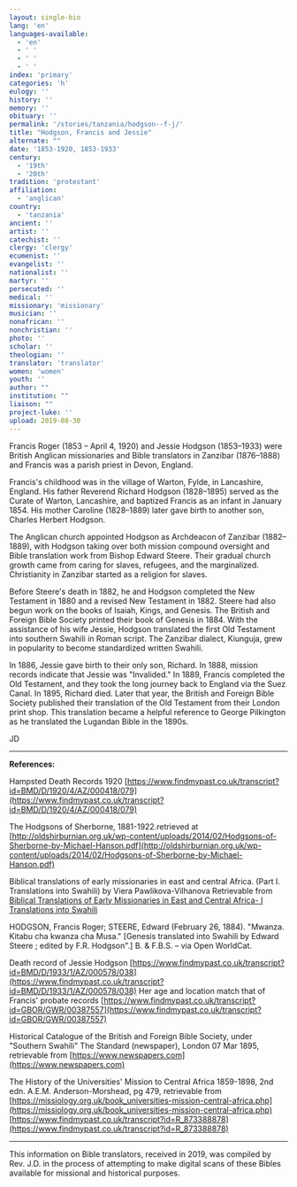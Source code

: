 ```yaml
---
layout: single-bio
lang: 'en'
languages-available:
  - 'en'
  - ' '
  - ' '
  - ' '
index: 'primary'
categories: 'h'
eulogy: ''
history: ''
memory: ''
obituary: ''
permalink: '/stories/tanzania/hodgson--f-j/'
title: "Hodgson, Francis and Jessie"
alternate: ""
date: '1853-1920, 1853-1933'
century:
  - '19th'
  - '20th'
tradition: 'protestant'
affiliation:
  - 'anglican'
country:
  - 'tanzania'
ancient: ''
artist: ''
catechist: ''
clergy: 'clergy'
ecumenist: ''
evangelist: ''
nationalist: ''
martyr: ''
persecuted: ''
medical: ''
missionary: 'missionary'
musician: ''
nonafrican: ''
nonchristian: ''
photo: ''
scholar: ''
theologian: ''
translator: 'translator'
women: 'women'
youth: ''
author: ""
institution: ""
liaison: ""
project-luke: ''
upload: 2019-08-30
---
```


Francis Roger (1853 – April 4, 1920) and Jessie Hodgson (1853–1933) were British Anglican missionaries and Bible translators in Zanzibar (1876–1888) and Francis was a parish priest in Devon, England.

Francis's childhood was in the village of Warton, Fylde, in Lancashire, England. His father Reverend Richard Hodgson (1828–1895) served as the Curate of Warton, Lancashire, and baptized Francis as an infant in January 1854. His mother Caroline (1828–1889) later gave birth to another son, Charles Herbert Hodgson.

The Anglican church appointed Hodgson as Archdeacon of Zanzibar (1882–1889), with Hodgson taking over both mission compound oversight and Bible translation work from Bishop Edward Steere. Their gradual church growth came from caring for slaves, refugees, and the marginalized. Christianity in Zanzibar started as a religion for slaves.

Before Steere's death in 1882, he and Hodgson completed the New Testament in 1880 and a revised New Testament in 1882. Steere had also begun work on the books of Isaiah, Kings, and Genesis. The British and Foreign Bible Society printed their book of Genesis in 1884. With the assistance of his wife Jessie, Hodgson translated the first Old Testament into southern Swahili in Roman script. The Zanzibar dialect, Kiunguja, grew in popularity to become standardized written Swahili.

In 1886, Jessie gave birth to their only son, Richard. In 1888, mission records indicate that Jessie was "Invalided." In 1889, Francis completed the Old Testament, and they took the long journey back to England via the Suez Canal. In 1895, Richard died. Later that year, the British and Foreign Bible Society published their translation of the Old Testament from their London print shop. This translation became a helpful reference to George Pilkington as he translated the Lugandan Bible in the 1890s.

JD

---


**References:**

Hampsted Death Records 1920 [https://www.findmypast.co.uk/transcript?id=BMD/D/1920/4/AZ/000418/079](https://www.findmypast.co.uk/transcript?id=BMD/D/1920/4/AZ/000418/079)

The Hodgsons of Sherborne, 1881-1922.retrieved at [http://oldshirburnian.org.uk/wp-content/uploads/2014/02/Hodgsons-of-Sherborne-by-Michael-Hanson.pdf](http://oldshirburnian.org.uk/wp-content/uploads/2014/02/Hodgsons-of-Sherborne-by-Michael-Hanson.pdf)

Biblical translations of early missionaries in east and central Africa. (Part I. Translations into Swahili) by Viera Pawlikova-Vilhanova Retrievable from [Biblical Translations of Early Missionaries in East and Central Africa- I Translations into Swahili](https://www.researchgate.net/publication/274513058_Biblical_Translations_of_Early_Missionaries_in_East_and_Central_Africa_I_Translations_into_Swahili)

HODGSON, Francis Roger; STEERE, Edward (February 26, 1884). "Mwanza. Kitabu cha kwanza cha Musa." [Genesis translated into Swahili by Edward Steere ; edited by F.R. Hodgson".] B. & F.B.S. – via Open WorldCat.

Death record of Jessie Hodgson [https://www.findmypast.co.uk/transcript?id=BMD/D/1933/1/AZ/000578/038](https://www.findmypast.co.uk/transcript?id=BMD/D/1933/1/AZ/000578/038) Her age and location match that of Francis' probate records [https://www.findmypast.co.uk/transcript?id=GBOR/GWR/00387557](https://www.findmypast.co.uk/transcript?id=GBOR/GWR/00387557)

Historical Catalogue of the British and Foreign Bible Society, under "Southern Swahili"
The Standard (newspaper), London 07 Mar 1895, retrievable from [https://www.newspapers.com](https://www.newspapers.com)

The History of the Universities' Mission to Central Africa 1859-1898, 2nd edn. A.E.M. Anderson-Morshead, pg 479, retrievable from [https://missiology.org.uk/book_universities-mission-central-africa.php](https://missiology.org.uk/book_universities-mission-central-africa.php)
[https://www.findmypast.co.uk/transcript?id=R_873388878](https://www.findmypast.co.uk/transcript?id=R_873388878)

---

This information on Bible translators, received in 2019, was compiled by Rev. J.D. in the process of attempting to make digital scans of these Bibles available for missional and historical purposes.
